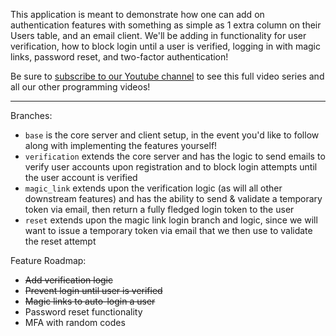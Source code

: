 This application is meant to demonstrate how one can add on authentication features with something as simple as 1 extra column on their Users table, and an email client. We'll be adding in functionality for user verification, how to block login until a user is verified, logging in with magic links, password reset, and two-factor authentication!

Be sure to [subscribe to our Youtube channel](https://www.youtube.com/channel/UCcKFmxtbtdruANq6kX7Hj3Q) to see this full video series and all our other programming videos!

---

Branches:

-   `base` is the core server and client setup, in the event you'd like to follow along with implementing the features yourself!
-   `verification` extends the core server and has the logic to send emails to verify user accounts upon registration and to block login attempts until the user account is verified
-   `magic_link` extends upon the verification logic (as will all other downstream features) and has the ability to send & validate a temporary token via email, then return a fully fledged login token to the user
-   `reset` extends upon the magic link login branch and logic, since we will want to issue a temporary token via email that we then use to validate the reset attempt

Feature Roadmap:

-   ~~Add verification logic~~
-   ~~Prevent login until user is verified~~
-   ~~Magic links to auto-login a user~~
-   Password reset functionality
-   MFA with random codes
